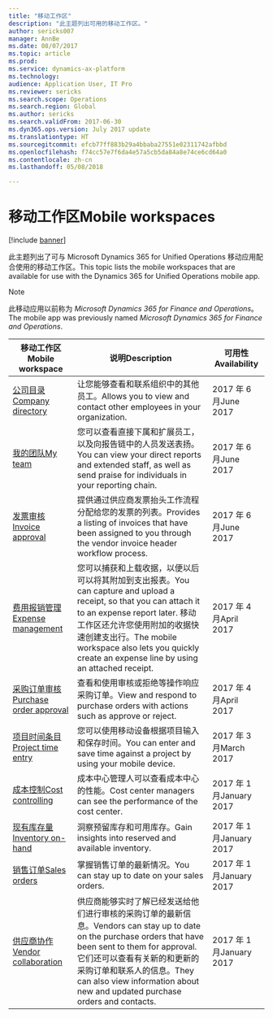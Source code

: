 ```yaml
---
title: "移动工作区"
description: "此主题列出可用的移动工作区。"
author: sericks007
manager: AnnBe
ms.date: 08/07/2017
ms.topic: article
ms.prod: 
ms.service: dynamics-ax-platform
ms.technology: 
audience: Application User, IT Pro
ms.reviewer: sericks
ms.search.scope: Operations
ms.search.region: Global
ms.author: sericks
ms.search.validFrom: 2017-06-30
ms.dyn365.ops.version: July 2017 update
ms.translationtype: HT
ms.sourcegitcommit: efcb77ff883b29a4bbaba27551e02311742afbbd
ms.openlocfilehash: f74cc57e7f6da4e57a5cb5da84a8e74ce6cd64a0
ms.contentlocale: zh-cn
ms.lasthandoff: 05/08/2018

---
```


# <a name="mobile-workspaces"></a><span data-ttu-id="2c12a-103">移动工作区</span><span class="sxs-lookup"><span data-stu-id="2c12a-103">Mobile workspaces</span></span>

[!include [banner](../includes/banner.md)]

<span data-ttu-id="2c12a-104">此主题列出了可与 Microsoft Dynamics 365 for Unified Operations 移动应用配合使用的移动工作区。</span><span class="sxs-lookup"><span data-stu-id="2c12a-104">This topic lists the mobile workspaces that are available for use with the Dynamics 365 for Unified Operations mobile app.</span></span>

> [!NOTE]
> <span data-ttu-id="2c12a-105">此移动应用以前称为 *Microsoft Dynamics 365 for Finance and Operations*。</span><span class="sxs-lookup"><span data-stu-id="2c12a-105">The mobile app was previously named *Microsoft Dynamics 365 for Finance and Operations*.</span></span>

| <span data-ttu-id="2c12a-106">移动工作区</span><span class="sxs-lookup"><span data-stu-id="2c12a-106">Mobile workspace</span></span>     | <span data-ttu-id="2c12a-107">说明</span><span class="sxs-lookup"><span data-stu-id="2c12a-107">Description</span></span>   | <span data-ttu-id="2c12a-108">可用性</span><span class="sxs-lookup"><span data-stu-id="2c12a-108">Availability</span></span>   |
|----------------------|---------------|--------------|
|[<span data-ttu-id="2c12a-109">公司目录</span><span class="sxs-lookup"><span data-stu-id="2c12a-109">Company directory</span></span>](company-directory-mobile-workspace.md)| <span data-ttu-id="2c12a-110">让您能够查看和联系组织中的其他员工。</span><span class="sxs-lookup"><span data-stu-id="2c12a-110">Allows you to view and contact other employees in your organization.</span></span>| <span data-ttu-id="2c12a-111">2017 年 6 月</span><span class="sxs-lookup"><span data-stu-id="2c12a-111">June 2017</span></span> |    
|[<span data-ttu-id="2c12a-112">我的团队</span><span class="sxs-lookup"><span data-stu-id="2c12a-112">My team</span></span>](manager-self-service-mobile-workspace.md)| <span data-ttu-id="2c12a-113">您可以查看直接下属和扩展员工，以及向报告链中的人员发送表扬。</span><span class="sxs-lookup"><span data-stu-id="2c12a-113">You can view your direct reports and extended staff, as well as send praise for individuals in your reporting chain.</span></span>|<span data-ttu-id="2c12a-114">2017 年 6 月</span><span class="sxs-lookup"><span data-stu-id="2c12a-114">June 2017</span></span> |     
|[<span data-ttu-id="2c12a-115">发票审核</span><span class="sxs-lookup"><span data-stu-id="2c12a-115">Invoice approval</span></span>](invoice-approval-mobile-workspace.md)| <span data-ttu-id="2c12a-116">提供通过供应商发票抬头工作流程分配给您的发票的列表。</span><span class="sxs-lookup"><span data-stu-id="2c12a-116">Provides a listing of invoices that have been assigned to you through the vendor invoice header workflow process.</span></span>| <span data-ttu-id="2c12a-117">2017 年 6 月</span><span class="sxs-lookup"><span data-stu-id="2c12a-117">June 2017</span></span>   |
| [<span data-ttu-id="2c12a-118">费用报销管理</span><span class="sxs-lookup"><span data-stu-id="2c12a-118">Expense management</span></span>](../../financials/expense-management/expense-management-mobile-workspace.md) | <span data-ttu-id="2c12a-119">您可以捕获和上载收据，以便以后可以将其附加到支出报表。</span><span class="sxs-lookup"><span data-stu-id="2c12a-119">You can capture and upload a receipt, so that you can attach it to an expense report later.</span></span> <span data-ttu-id="2c12a-120">移动工作区还允许您使用附加的收据快速创建支出行。</span><span class="sxs-lookup"><span data-stu-id="2c12a-120">The mobile workspace also lets you quickly create an expense line by using an attached receipt.</span></span> | <span data-ttu-id="2c12a-121">2017 年 4 月</span><span class="sxs-lookup"><span data-stu-id="2c12a-121">April 2017</span></span> |
| [<span data-ttu-id="2c12a-122">采购订单审核</span><span class="sxs-lookup"><span data-stu-id="2c12a-122">Purchase order approval</span></span>](../../supply-chain/procurement/purchase-order-mobile-workspace.md) | <span data-ttu-id="2c12a-123">查看和使用审核或拒绝等操作响应采购订单。</span><span class="sxs-lookup"><span data-stu-id="2c12a-123">View and respond to purchase orders with actions such as approve or reject.</span></span> | <span data-ttu-id="2c12a-124">2017 年 4 月</span><span class="sxs-lookup"><span data-stu-id="2c12a-124">April 2017</span></span> |
| [<span data-ttu-id="2c12a-125">项目时间条目</span><span class="sxs-lookup"><span data-stu-id="2c12a-125">Project time entry</span></span>](../../financials/project-management/project-time-entry-mobile-workspace.md) | <span data-ttu-id="2c12a-126">您可以使用移动设备根据项目输入和保存时间。</span><span class="sxs-lookup"><span data-stu-id="2c12a-126">You can enter and save time against a project by using your mobile device.</span></span> | <span data-ttu-id="2c12a-127">2017 年 3 月</span><span class="sxs-lookup"><span data-stu-id="2c12a-127">March 2017</span></span> |
| [<span data-ttu-id="2c12a-128">成本控制</span><span class="sxs-lookup"><span data-stu-id="2c12a-128">Cost controlling</span></span>](../../financials/cost-accounting/cost-controlling-mobile-workspace.md)     | <span data-ttu-id="2c12a-129">成本中心管理人可以查看成本中心的性能。</span><span class="sxs-lookup"><span data-stu-id="2c12a-129">Cost center managers can see the performance of the cost center.</span></span>                                                                                               |  <span data-ttu-id="2c12a-130">2017 年 1 月</span><span class="sxs-lookup"><span data-stu-id="2c12a-130">January 2017</span></span>        |
| [<span data-ttu-id="2c12a-131">现有库存量</span><span class="sxs-lookup"><span data-stu-id="2c12a-131">Inventory on-hand</span></span>](../../supply-chain/inventory/inventory-on-hand-mobile-workspace.md)    | <span data-ttu-id="2c12a-132">洞察预留库存和可用库存。</span><span class="sxs-lookup"><span data-stu-id="2c12a-132">Gain insights into reserved and available inventory.</span></span>                                                                                                    |   <span data-ttu-id="2c12a-133">2017 年 1 月</span><span class="sxs-lookup"><span data-stu-id="2c12a-133">January 2017</span></span>       |
| [<span data-ttu-id="2c12a-134">销售订单</span><span class="sxs-lookup"><span data-stu-id="2c12a-134">Sales orders</span></span>](../../supply-chain/sales-marketing/sales-orders-mobile-workspace.md)         | <span data-ttu-id="2c12a-135">掌握销售订单的最新情况。</span><span class="sxs-lookup"><span data-stu-id="2c12a-135">You can stay up to date on your sales orders.</span></span>                                                                                                                          |  <span data-ttu-id="2c12a-136">2017 年 1 月</span><span class="sxs-lookup"><span data-stu-id="2c12a-136">January 2017</span></span>                  |
| [<span data-ttu-id="2c12a-137">供应商协作</span><span class="sxs-lookup"><span data-stu-id="2c12a-137">Vendor collaboration</span></span>](../../supply-chain/procurement/vendor-collaboration-mobile-workspace.md) | <span data-ttu-id="2c12a-138">供应商能够实时了解已经发送给他们进行审核的采购订单的最新信息。</span><span class="sxs-lookup"><span data-stu-id="2c12a-138">Vendors can stay up to date on the purchase orders that have been sent to them for approval.</span></span> <span data-ttu-id="2c12a-139">它们还可以查看有关新的和更新的采购订单和联系人的信息。</span><span class="sxs-lookup"><span data-stu-id="2c12a-139">They can also view information about new and updated purchase orders and contacts.</span></span> |<span data-ttu-id="2c12a-140">2017 年 1 月</span><span class="sxs-lookup"><span data-stu-id="2c12a-140">January 2017</span></span>    |



